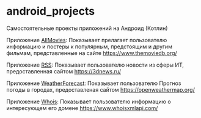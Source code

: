 # android_projects

Самостоятельные проекты приложений на Aндроид (Котлин)

Приложение [AllMovies](https://github.com/don-user/android_projects/tree/init/AllMovies): Показывает прелагает пользователю информацию и постеры к популярным, предстоящим и другим фильмам, представленные на сайте https://www.themoviedb.org/

Приложение [RSS](https://github.com/don-user/android_projects/tree/init/RSS): Показывает пользователю новости из сферы ИТ, предоставленная сайтом https://3dnews.ru/

Приложение [WeatherForecast](https://github.com/don-user/android_projects/tree/init/WeatherForecast): Показывает пользователю Прогноз погоды в городах, предоставленая сайтом https://openweathermap.org/

Приложение [Whois](https://github.com/don-user/android_projects/tree/init/Whois): Показывает пользователю информацию о интересующем его домене https://www.whoisxmlapi.com/
